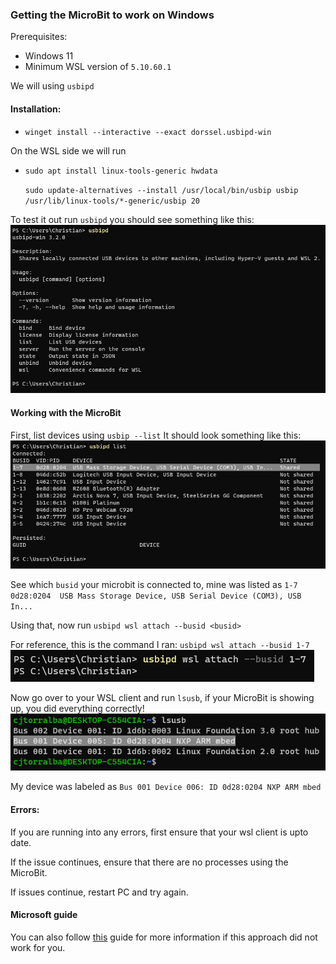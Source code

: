 ### Getting the MicroBit to work on Windows


Prerequisites:
- Windows 11
- Minimum WSL version of `5.10.60.1`


We will using `usbipd` 

#### Installation:
- `winget install --interactive --exact dorssel.usbipd-win`

On the WSL side we will run
- `sudo apt install linux-tools-generic hwdata`

  `sudo update-alternatives --install /usr/local/bin/usbip usbip /usr/lib/linux-tools/*-generic/usbip 20`

To test it out run `usbipd` you should see something like this:
![Displaying USBIP in Windows CMD](./usbipd-display.png)

#### Working with the MicroBit

First, list devices using `usbip --list` It should look something like this:
![Running usbipd list](./usbipd_list.png)

See which `busid` your microbit is connected to, mine was listed as `1-7    0d28:0204  USB Mass Storage Device, USB Serial Device (COM3), USB In...`

Using that, now run `usbipd wsl attach --busid <busid>`


For reference, this is the command I ran: `usbipd wsl attach --busid 1-7`
![Attaching via usbipd attach](./usbipd_attach.png)

Now go over to your WSL client and run `lsusb`, if your MicroBit is showing up, you did everything correctly!
![lsusb on wsl side](./lsusb_post_attach.png)

My device was labeled as `Bus 001 Device 006: ID 0d28:0204 NXP ARM mbed`


#### Errors:

If you are running into any errors, first ensure that your wsl client is upto date. 

If the issue continues, ensure that there are no processes using the MicroBit.

If issues continue, restart PC and try again.





#### Microsoft guide
You can also follow [this](https://learn.microsoft.com/en-us/windows/wsl/connect-usb) guide for more information if this
approach did not work for you.